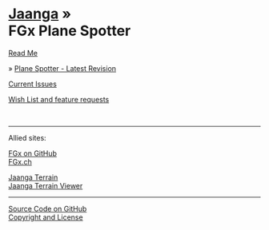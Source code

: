 [Jaanga](../index.html ) &raquo;<br>FGx Plane Spotter
==================================================

<p id=rm >
	<a href=JavaScript:displayPage("#readme.md#rm"); >Read Me</a>
</p>

&raquo; [Plane Spotter - Latest Revision]( ./latest/index.html )

<p id=is >
	<a href=JavaScript:displayPage("#issues.md#is"); >Current Issues</a>
</p>

<p id=wl >
	<a href=JavaScript:displayPage("#wish-list.md#wl"); >Wish List and feature requests</a> 
</p>

<br>

****

Allied sites:

[FGx on GitHub]( http://fgx.github.io )  
[FGx.ch]( http://fgx.ch )  


[Jaanga Terrain]( ../terrain/index.html )  
[Jaanga Terrain Viewer]( ../terrain-viewer/index.html )

****

[Source Code on GitHub]( https://github.com/jaanga/fgx-plane-spotter/ )  
[Copyright and License]( https://github.com/jaanga/jaanga.github.io/blob/master/jaanga-copyright-and-mit-license.md )